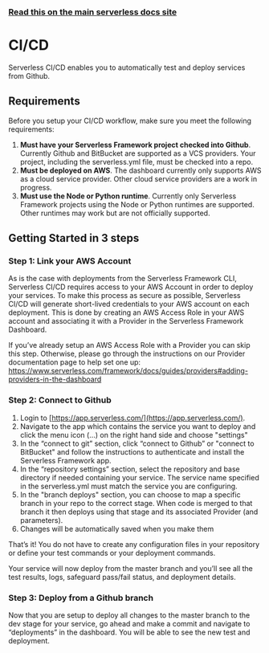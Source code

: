 <!--
title: Serverless Framework Dashboard - CI/CD
description: Learn how to set up and use Serverless Framework CI/CD to automatically test and deploy services from Github.
short_title: CI/CD
keywords:
  [
    'Serverless Framework',
    'CI/CD',
    'Github',
    'AWS',
    'Node.js',
    'Python',
    'Deployment',
    'Serverless Dashboard',
  ]
-->

<!-- DOCS-SITE-LINK:START automatically generated  -->

### [Read this on the main serverless docs site](https://serverless.com/framework/docs/guides/cicd/)

<!-- DOCS-SITE-LINK:END -->

# CI/CD

Serverless CI/CD enables you to automatically test and deploy services from Github.

## Requirements

Before you setup your CI/CD workflow, make sure you meet the following requirements:

1. **Must have your Serverless Framework project checked into Github**. Currently Github and BitBucket are supported as a VCS providers. Your project, including the serverless.yml file, must be checked into a repo.
2. **Must be deployed on AWS**. The dashboard currently only supports AWS as a cloud service provider. Other cloud service providers are a work in progress.
3. **Must use the Node or Python runtime**. Currently only Serverless Framework projects using the Node or Python runtimes are supported. Other runtimes may work but are not officially supported.

## Getting Started in 3 steps

### Step 1: Link your AWS Account

As is the case with deployments from the Serverless Framework CLI, Serverless CI/CD requires access to your AWS Account in order to deploy your services. To make this process as secure as possible, Serverless CI/CD will generate short-lived credentials to your AWS account on each deployment. This is done by creating an AWS Access Role in your AWS account and associating it with a Provider in the Serverless Framework Dashboard.

If you’ve already setup an AWS Access Role with a Provider you can skip this step. Otherwise, please go through the instructions on our Provider documentation page to help set one up: https://www.serverless.com/framework/docs/guides/providers#adding-providers-in-the-dashboard

### Step 2: Connect to Github

1. Login to [https://app.serverless.com/](https://app.serverless.com/).
2. Navigate to the app which contains the service you want to deploy and click the menu icon (...) on the right hand side and choose "settings"
3. In the “connect to git” section, click “connect to Github” or "connect to BitBucket" and follow the instructions to authenticate and install the Serverless Framework app.
4. In the “repository settings” section, select the repository and base directory if needed containing your service. The service name specified in the serverless.yml must match the service you are configuring.
5. In the "branch deploys" section, you can choose to map a specific branch in your repo to the correct stage. When code is merged to that branch it then deploys using that stage and its associated Provider (and parameters).
6. Changes will be automatically saved when you make them

That’s it! You do not have to create any configuration files in your repository or define your test commands or your
deployment commands.

Your service will now deploy from the master branch and you’ll see all the test results, logs, safeguard pass/fail
status, and deployment details.

### Step 3: Deploy from a Github branch

Now that you are setup to deploy all changes to the master branch to the dev stage for your service, go ahead and make a
commit and navigate to “deployments” in the dashboard. You will be able to see the new test and deployment.
